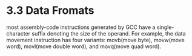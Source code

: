 # 3.3 Data Fromats

most assembly-code instructions generated by GCC have a single-character suffix denoting the size of the operand. For example, the data movement instruction has four variants: movb(move byte),  movw(move word), movl(move double word), and movq(move quad word).
